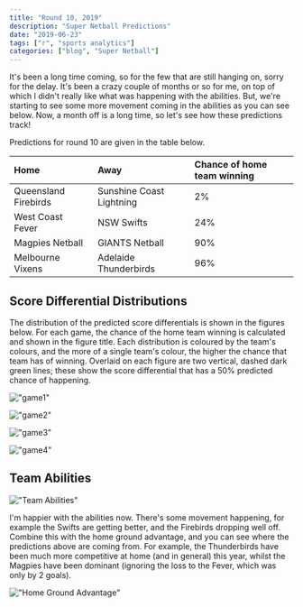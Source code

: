 ```yaml
---
title: "Round 10, 2019"
description: "Super Netball Predictions"
date: "2019-06-23"
tags: ["r", "sports analytics"]
categories: ["blog", "Super Netball"]
---
```


<!-- Time-stamp: <2019-05-15 16:12:32 (slane)> -->





It's been a long time coming, so for the few that are still hanging on, sorry
for the delay. It's been a crazy couple of months or so for me, on top of which
I didn't really like what was happening with the abilities. But, we're starting
to see some more movement coming in the abilities as you can see below. Now, a month off is a long time, so let's see how these predictions track!

Predictions for round 10 are given in the table below. 


|Home                 |Away                     |Chance of home team winning |
|:--------------------|:------------------------|:---------------------------|
|Queensland Firebirds |Sunshine Coast Lightning |2%                          |
|West Coast Fever     |NSW Swifts               |24%                         |
|Magpies Netball      |GIANTS Netball           |90%                         |
|Melbourne Vixens     |Adelaide Thunderbirds    |96%                         |

## Score Differential Distributions

The distribution of the predicted score differentials is shown in the figures
below. For each game, the chance of the home team winning is calculated and
shown in the figure title. Each distribution is coloured by the team's colours,
and the more of a single team's colour, the higher the chance that team has of
winning. Overlaid on each figure are two vertical, dashed dark green lines;
these show the score differential that has a 50% predicted chance of happening.

!["game1"](/sn-assets/2019/round10/game-1.png)

!["game2"](/sn-assets/2019/round10/game-2.png)

!["game3"](/sn-assets/2019/round10/game-3.png)

!["game4"](/sn-assets/2019/round10/game-4.png)

## Team Abilities

!["Team Abilities"](/sn-assets/2019/round10/abilities.png)

I'm happier with the abilities now. There's some movement happening, for example the Swifts are getting better, and the Firebirds dropping well off. Combine this with the home ground advantage, and you can see where the predictions above are coming from. For example, the Thunderbirds have been much more competitive at home (and in general) this year, whilst the Magpies have been dominant (ignoring the loss to the Fever, which was only by 2 goals).

!["Home Ground Advantage"](/sn-assets/2019/round10/hga.png)
